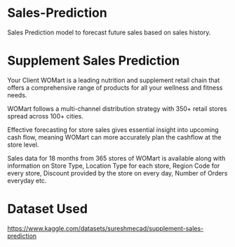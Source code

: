 # Sales-Prediction
Sales Prediction model to forecast future sales based on sales history.

# Supplement Sales Prediction

Your Client WOMart is a leading nutrition and supplement retail chain that offers a comprehensive range of products for all your wellness and fitness needs.

WOMart follows a multi-channel distribution strategy with 350+ retail stores spread across 100+ cities.

Effective forecasting for store sales gives essential insight into upcoming cash flow, meaning WOMart can more accurately plan the cashflow at the store level.

Sales data for 18 months from 365 stores of WOMart is available along with information on Store Type, Location Type for each store, Region Code for every store, Discount provided by the store on every day, Number of Orders everyday etc.

# Dataset Used

https://www.kaggle.com/datasets/sureshmecad/supplement-sales-prediction
